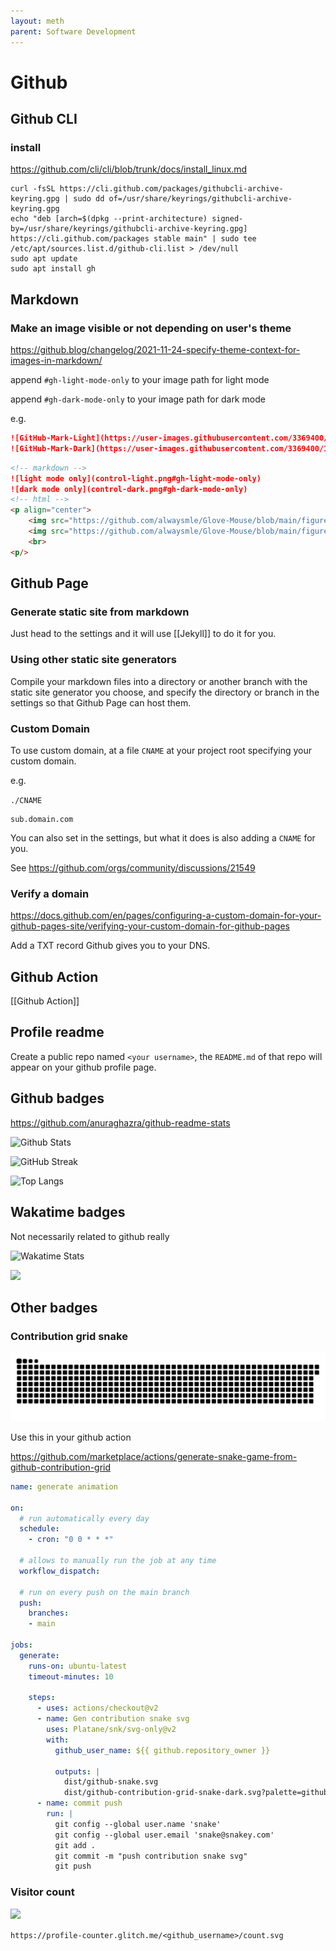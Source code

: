 ```yaml
---
layout: meth
parent: Software Development
---
```


# Github

## Github CLI

### install

<https://github.com/cli/cli/blob/trunk/docs/install_linux.md>

```
curl -fsSL https://cli.github.com/packages/githubcli-archive-keyring.gpg | sudo dd of=/usr/share/keyrings/githubcli-archive-keyring.gpg
echo "deb [arch=$(dpkg --print-architecture) signed-by=/usr/share/keyrings/githubcli-archive-keyring.gpg] https://cli.github.com/packages stable main" | sudo tee /etc/apt/sources.list.d/github-cli.list > /dev/null
sudo apt update
sudo apt install gh
```

## Markdown

### Make an image visible or not depending on user's theme

<https://github.blog/changelog/2021-11-24-specify-theme-context-for-images-in-markdown/>  

append `#gh-light-mode-only` to your image path for light mode  

append `#gh-dark-mode-only` to your image path for dark mode  

e.g.  

```markdown
![GitHub-Mark-Light](https://user-images.githubusercontent.com/3369400/139447912-e0f43f33-6d9f-45f8-be46-2df5bbc91289.png#gh-dark-mode-only)
![GitHub-Mark-Dark](https://user-images.githubusercontent.com/3369400/139448065-39a229ba-4b06-434b-bc67-616e2ed80c8f.png#gh-light-mode-only)
```

```markdown
<!-- markdown -->
![light mode only](control-light.png#gh-light-mode-only)
![dark mode only](control-dark.png#gh-dark-mode-only)
<!-- html -->
<p align="center">
    <img src="https://github.com/alwaysmle/Glove-Mouse/blob/main/figure/control-light.png#gh-light-mode-only" width="600">
    <img src="https://github.com/alwaysmle/Glove-Mouse/blob/main/figure/control-dark.png#gh-dark-mode-only" width="600">
    <br>
<p/> 
```

## Github Page

### Generate static site from markdown

Just head to the settings and it will use [[Jekyll]] to do it for you.

### Using other static site generators

Compile your markdown files into a directory or another branch with the static site generator you choose, and specify the directory or branch in the settings so that Github Page can host them.

### Custom Domain

To use custom domain, at a file `CNAME` at your project root specifying your custom domain.

e.g.

`./CNAME`

```
sub.domain.com
```

You can also set in the settings, but what it does is also adding a `CNAME` for you.

See <https://github.com/orgs/community/discussions/21549>

### Verify a domain

<https://docs.github.com/en/pages/configuring-a-custom-domain-for-your-github-pages-site/verifying-your-custom-domain-for-github-pages>

Add a TXT record Github gives you to your DNS.

## Github Action

[[Github Action]]

## Profile readme

Create a public repo named `<your username>`, the `README.md` of that repo will appear on your github profile page.

## Github badges

<https://github.com/anuraghazra/github-readme-stats>

![Github Stats](https://github-readme-stats.vercel.app/api?username=dlccyes&theme=radical)

![GitHub Streak](http://github-readme-streak-stats.herokuapp.com?user=dlccyes)

![Top Langs](https://github-readme-stats.vercel.app/api/top-langs/?username=dlccyes&layout=compact)

## Wakatime badges

Not necessarily related to github really

![Wakatime Stats](https://github-readme-stats.vercel.app/api/wakatime?username=dlccyes)

![](https://wakatime.com/share/@dlccyes/6a0c674f-734a-40fc-8307-1f44a59604a6.svg)

## Other badges

### Contribution grid snake

![](github-snake.svg)

Use this in your github action

<https://github.com/marketplace/actions/generate-snake-game-from-github-contribution-grid>

```yaml
name: generate animation

on:
  # run automatically every day
  schedule:
    - cron: "0 0 * * *" 
  
  # allows to manually run the job at any time
  workflow_dispatch:
  
  # run on every push on the main branch
  push:
    branches:
    - main
    
jobs:
  generate:
    runs-on: ubuntu-latest
    timeout-minutes: 10
    
    steps:
      - uses: actions/checkout@v2
      - name: Gen contribution snake svg
        uses: Platane/snk/svg-only@v2
        with:
          github_user_name: ${{ github.repository_owner }}

          outputs: |
            dist/github-snake.svg
            dist/github-contribution-grid-snake-dark.svg?palette=github-dark
      - name: commit push
        run: |
          git config --global user.name 'snake'
          git config --global user.email 'snake@snakey.com'
          git add .
          git commit -m "push contribution snake svg"
          git push
```

### Visitor count

![](https://profile-counter.glitch.me/dlccyes/count.svg)

`https://profile-counter.glitch.me/<github_username>/count.svg`
